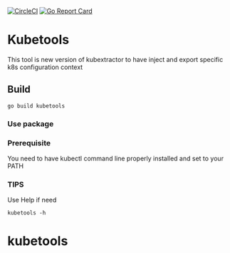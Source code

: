 [![CircleCI](https://circleci.com/gh/jsenon/kubetools.svg?style=svg&circle-token=a8df7aa6e5450279a39e313b309dfd869472c9a5)](https://circleci.com/gh/jsenon/kubetools)
[![Go Report Card](https://goreportcard.com/badge/github.com/jsenon/kubetools)](https://goreportcard.com/report/github.com/jsenon/kubetools)

# Kubetools

This tool is new version of kubextractor to have inject and export specific k8s configuration context

## Build

```
go build kubetools
```

### Use package


### Prerequisite

You need to have kubectl command line properly installed and set to your PATH


### TIPS

Use Help if need

```
kubetools -h
```

# kubetools
